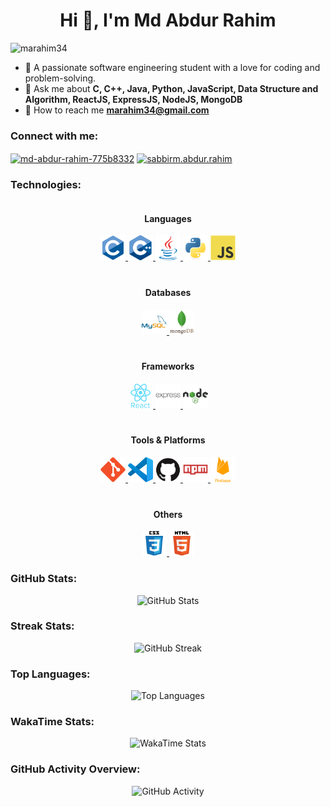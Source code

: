 <h1 align="center">Hi 👋, I'm Md Abdur Rahim</h1>

<p align="left"> <img src="https://komarev.com/ghpvc/?username=marahim34&label=Profile%20views&color=0e75b6&style=flat" alt="marahim34" /> </p>

- 🌱 A passionate software engineering student with a love for coding and problem-solving.
- 💬 Ask me about **C, C++, Java, Python, JavaScript, Data Structure and Algorithm, ReactJS, ExpressJS, NodeJS, MongoDB**
- 📧 How to reach me **marahim34@gmail.com**

<h3 align="left">Connect with me:</h3>
<p align="left">
<a href="https://linkedin.com/in/md-abdur-rahim-775b8332" target="blank"><img align="center" src="https://raw.githubusercontent.com/rahuldkjain/github-profile-readme-generator/master/src/images/icons/Social/linked-in-alt.svg" alt="md-abdur-rahim-775b8332" height="30" width="40" /></a>
<a href="https://fb.com/sabbirm.abdur.rahim" target="blank"><img align="center" src="https://raw.githubusercontent.com/rahuldkjain/github-profile-readme-generator/master/src/images/icons/Social/facebook.svg" alt="sabbirm.abdur.rahim" height="30" width="40" /></a>
</p>

<h3 align="left">Technologies:</h3>
<div style="display: flex; flex-wrap: wrap; justify-content: center; gap: 20px;">
  <div style="flex: 1; min-width: 250px; text-align: center;">
    <h4>Languages</h4>
    <a href="https://www.cprogramming.com/" target="_blank" rel="noreferrer"> 
      <img src="https://raw.githubusercontent.com/devicons/devicon/master/icons/c/c-original.svg" alt="C" width="40" height="40"/> 
    </a> 
    <a href="https://isocpp.org/" target="_blank" rel="noreferrer"> 
      <img src="https://raw.githubusercontent.com/devicons/devicon/master/icons/cplusplus/cplusplus-original.svg" alt="C++" width="40" height="40"/> 
    </a> 
    <a href="https://www.java.com/" target="_blank" rel="noreferrer"> 
      <img src="https://raw.githubusercontent.com/devicons/devicon/master/icons/java/java-original.svg" alt="Java" width="40" height="40"/> 
    </a> 
    <a href="https://www.python.org/" target="_blank" rel="noreferrer"> 
      <img src="https://raw.githubusercontent.com/devicons/devicon/master/icons/python/python-original.svg" alt="Python" width="40" height="40"/> 
    </a>
    <a href="https://developer.mozilla.org/en-US/docs/Web/JavaScript" target="_blank" rel="noreferrer"> 
      <img src="https://raw.githubusercontent.com/devicons/devicon/master/icons/javascript/javascript-original.svg" alt="JavaScript" width="40" height="40"/> 
    </a> 
  </div>
  <div style="flex: 1; min-width: 250px; text-align: center;">
    <h4>Databases</h4>
    <a href="https://www.mysql.com/" target="_blank" rel="noreferrer"> 
      <img src="https://raw.githubusercontent.com/devicons/devicon/master/icons/mysql/mysql-original-wordmark.svg" alt="MySQL" width="40" height="40"/> 
    </a>
    <a href="https://www.mongodb.com/" target="_blank" rel="noreferrer"> 
      <img src="https://raw.githubusercontent.com/devicons/devicon/master/icons/mongodb/mongodb-original-wordmark.svg" alt="MongoDB" width="40" height="40"/> 
    </a> 
  </div>
  <div style="flex: 1; min-width: 250px; text-align: center;">
    <h4>Frameworks</h4>
    <a href="https://reactjs.org/" target="_blank" rel="noreferrer"> 
      <img src="https://raw.githubusercontent.com/devicons/devicon/master/icons/react/react-original-wordmark.svg" alt="React" width="40" height="40"/> 
    </a> 
    <a href="https://expressjs.com/" target="_blank" rel="noreferrer"> 
      <img src="https://raw.githubusercontent.com/devicons/devicon/master/icons/express/express-original-wordmark.svg" alt="ExpressJS" width="40" height="40"/> 
    </a> 
    <a href="https://nodejs.org" target="_blank" rel="noreferrer"> 
      <img src="https://raw.githubusercontent.com/devicons/devicon/master/icons/nodejs/nodejs-original-wordmark.svg" alt="NodeJS" width="40" height="40"/> 
    </a> 
  </div>
  <div style="flex: 1; min-width: 250px; text-align: center;">
    <h4>Tools & Platforms</h4>
    <a href="https://git-scm.com/" target="_blank" rel="noreferrer"> 
      <img src="https://raw.githubusercontent.com/devicons/devicon/master/icons/git/git-original.svg" alt="Git" width="40" height="40"/> 
    </a> 
    <a href="https://code.visualstudio.com/" target="_blank" rel="noreferrer"> 
      <img src="https://raw.githubusercontent.com/devicons/devicon/master/icons/vscode/vscode-original.svg" alt="VS Code" width="40" height="40"/> 
    </a>
    <a href="https://github.com/" target="_blank" rel="noreferrer"> 
      <img src="https://raw.githubusercontent.com/devicons/devicon/master/icons/github/github-original.svg" alt="GitHub" width="40" height="40"/> 
    </a>
    <a href="https://www.npmjs.com/" target="_blank" rel="noreferrer"> 
      <img src="https://raw.githubusercontent.com/devicons/devicon/master/icons/npm/npm-original-wordmark.svg" alt="npm" width="40" height="40"/> 
    </a>
    <a href="https://firebase.google.com/" target="_blank" rel="noreferrer"> 
      <img src="https://raw.githubusercontent.com/devicons/devicon/master/icons/firebase/firebase-plain-wordmark.svg" alt="Firebase" width="40" height="40"/> 
    </a>
  </div>
  <div style="flex: 1; min-width: 250px; text-align: center;">
    <h4>Others</h4>
    <a href="https://www.w3.org/Style/CSS/" target="_blank" rel="noreferrer"> 
      <img src="https://raw.githubusercontent.com/devicons/devicon/master/icons/css3/css3-original-wordmark.svg" alt="CSS" width="40" height="40"/> 
    </a> 
    <a href="https://www.w3.org/html/" target="_blank" rel="noreferrer"> 
      <img src="https://raw.githubusercontent.com/devicons/devicon/master/icons/html5/html5-original-wordmark.svg" alt="HTML" width="40" height="40"/> 
    </a> 
  </div>
</div>

<h3 align="left">GitHub Stats:</h3>
<p align="center">
  <img src="https://github-readme-stats.vercel.app/api?username=marahim34&show_icons=true&theme=dark&hide_border=true" alt="GitHub Stats" width="450" height="200" />
</p>

<h3 align="left">Streak Stats:</h3>
<p align="center">
  <img src="DIRECT_LINK_TO_IMAGE" alt="GitHub Streak" style="max-width: 100%; height: auto;" />
</p>

<h3 align="left">Top Languages:</h3>
<p align="center">
  <img src="https://github-readme-stats.vercel.app/api/top-langs/?username=marahim34&layout=compact&theme=dark&hide_border=true" alt="Top Languages" width="450" height="200" />
</p>

<h3 align="left">WakaTime Stats:</h3>
<p align="center">
  <img src="https://wakatime.com/share/@109f72e8-8765-49ba-8f1e-4961b522e059/9a1c3933-5d88-4011-ae07-1dd666a245de.svg" alt="WakaTime Stats" width="450" height="200" />
</p>

<h3 align="left">GitHub Activity Overview:</h3>
<p align="center">
  <img src="https://github-readme-activity-graph.vercel.app/graph?username=marahim34&theme=react-dark&area=true&hide_border=true" alt="GitHub Activity" width="450" height="200" />
</p>
